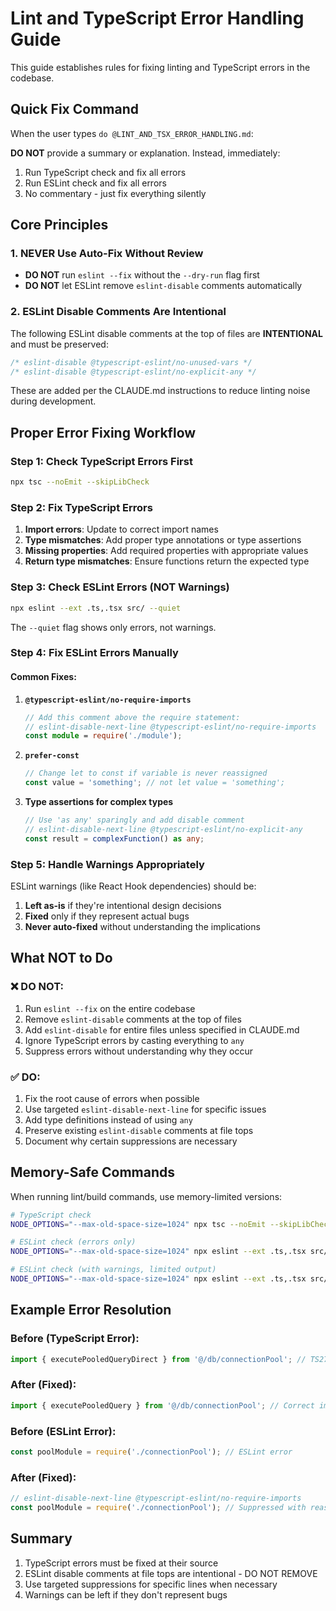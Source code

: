 # Lint and TypeScript Error Handling Guide

This guide establishes rules for fixing linting and TypeScript errors in the codebase.

## Quick Fix Command

When the user types `do @LINT_AND_TSX_ERROR_HANDLING.md`:

**DO NOT** provide a summary or explanation. Instead, immediately:

1. Run TypeScript check and fix all errors
2. Run ESLint check and fix all errors
3. No commentary - just fix everything silently

## Core Principles

### 1. NEVER Use Auto-Fix Without Review
- **DO NOT** run `eslint --fix` without the `--dry-run` flag first
- **DO NOT** let ESLint remove `eslint-disable` comments automatically

### 2. ESLint Disable Comments Are Intentional
The following ESLint disable comments at the top of files are **INTENTIONAL** and must be preserved:

```typescript
/* eslint-disable @typescript-eslint/no-unused-vars */
/* eslint-disable @typescript-eslint/no-explicit-any */
```

These are added per the CLAUDE.md instructions to reduce linting noise during development.

## Proper Error Fixing Workflow

### Step 1: Check TypeScript Errors First
```bash
npx tsc --noEmit --skipLibCheck
```

### Step 2: Fix TypeScript Errors
1. **Import errors**: Update to correct import names
2. **Type mismatches**: Add proper type annotations or type assertions
3. **Missing properties**: Add required properties with appropriate values
4. **Return type mismatches**: Ensure functions return the expected type

### Step 3: Check ESLint Errors (NOT Warnings)
```bash
npx eslint --ext .ts,.tsx src/ --quiet
```
The `--quiet` flag shows only errors, not warnings.

### Step 4: Fix ESLint Errors Manually

#### Common Fixes:

1. **`@typescript-eslint/no-require-imports`**
   ```typescript
   // Add this comment above the require statement:
   // eslint-disable-next-line @typescript-eslint/no-require-imports
   const module = require('./module');
   ```

2. **`prefer-const`**
   ```typescript
   // Change let to const if variable is never reassigned
   const value = 'something'; // not let value = 'something';
   ```

3. **Type assertions for complex types**
   ```typescript
   // Use 'as any' sparingly and add disable comment
   // eslint-disable-next-line @typescript-eslint/no-explicit-any
   const result = complexFunction() as any;
   ```

### Step 5: Handle Warnings Appropriately

ESLint warnings (like React Hook dependencies) should be:
1. **Left as-is** if they're intentional design decisions
2. **Fixed** only if they represent actual bugs
3. **Never auto-fixed** without understanding the implications

## What NOT to Do

### ❌ DO NOT:
1. Run `eslint --fix` on the entire codebase
2. Remove `eslint-disable` comments at the top of files
3. Add `eslint-disable` for entire files unless specified in CLAUDE.md
4. Ignore TypeScript errors by casting everything to `any`
5. Suppress errors without understanding why they occur

### ✅ DO:
1. Fix the root cause of errors when possible
2. Use targeted `eslint-disable-next-line` for specific issues
3. Add type definitions instead of using `any`
4. Preserve existing `eslint-disable` comments at file tops
5. Document why certain suppressions are necessary

## Memory-Safe Commands

When running lint/build commands, use memory-limited versions:

```bash
# TypeScript check
NODE_OPTIONS="--max-old-space-size=1024" npx tsc --noEmit --skipLibCheck

# ESLint check (errors only)
NODE_OPTIONS="--max-old-space-size=1024" npx eslint --ext .ts,.tsx src/ --quiet

# ESLint check (with warnings, limited output)
NODE_OPTIONS="--max-old-space-size=1024" npx eslint --ext .ts,.tsx src/ --max-warnings 50
```

## Example Error Resolution

### Before (TypeScript Error):
```typescript
import { executePooledQueryDirect } from '@/db/connectionPool'; // TS2724: No exported member
```

### After (Fixed):
```typescript
import { executePooledQuery } from '@/db/connectionPool'; // Correct import name
```

### Before (ESLint Error):
```typescript
const poolModule = require('./connectionPool'); // ESLint error
```

### After (Fixed):
```typescript
// eslint-disable-next-line @typescript-eslint/no-require-imports
const poolModule = require('./connectionPool'); // Suppressed with reason
```

## Summary

1. TypeScript errors must be fixed at their source
2. ESLint disable comments at file tops are intentional - DO NOT REMOVE
3. Use targeted suppressions for specific lines when necessary
4. Warnings can be left if they don't represent bugs